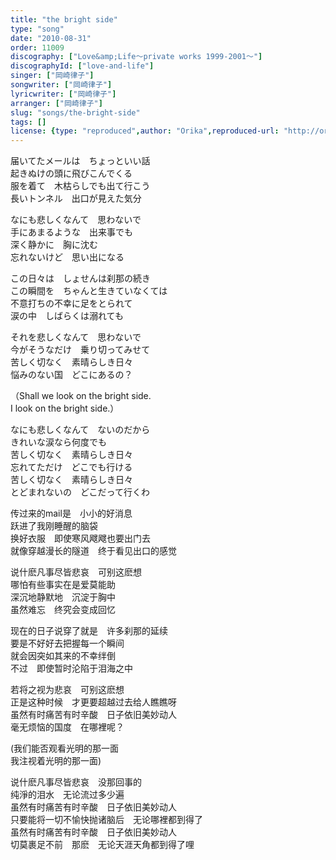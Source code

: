 ```yaml
---
title: "the bright side"
type: "song"
date: "2010-08-31"
order: 11009
discography: ["Love&amp;Life〜private works 1999-2001〜"]
discographyId: ["love-and-life"]
singer: ["岡崎律子"]
songwriter: ["岡崎律子"]
lyricwriter: ["岡崎律子"]
arranger: ["岡崎律子"]
slug: "songs/the-bright-side"
tags: []
license: {type: "reproduced",author: "Orika",reproduced-url: "http://orikamushi.myweb.hinet.net/",reproduced-website: "織歌蟲網站"}
---
```


届いてたメールは　ちょっといい話   
起きぬけの頭に飛びこんでくる   
服を着て　木枯らしでも出て行こう   
長いトンネル　出口が見えた気分   
  
なにも悲しくなんて　思わないで   
手にあまるような　出来事でも   
深く静かに　胸に沈む   
忘れないけど　思い出になる   
  
この日々は　しょせんは刹那の続き   
この瞬間を　ちゃんと生きていなくては   
不意打ちの不幸に足をとられて   
涙の中　しばらくは溺れても   
  
それを悲しくなんて　思わないで   
今がそうなだけ　乗り切ってみせて   
苦しく切なく　素晴らしき日々   
悩みのない国　どこにあるの？   
  
（Shall we look on the bright side.   
I look on the bright side.）   
  
なにも悲しくなんて　ないのだから   
きれいな涙なら何度でも   
苦しく切なく　素晴らしき日々   
忘れてただけ　どこでも行ける   
苦しく切なく　素晴らしき日々   
とどまれないの　どこだって行くわ  
  
  <!-- 翻译 -->

传过来的mail是　小小的好消息   
跃进了我刚睡醒的脑袋   
换好衣服　即使寒风飕飕也要出门去   
就像穿越漫长的隧道　终于看见出口的感觉   
  
说什麽凡事尽皆悲哀　可别这麽想   
哪怕有些事实在是爱莫能助   
深沉地静默地　沉淀于胸中   
虽然难忘　终究会变成回忆   
  
现在的日子说穿了就是　许多刹那的延续   
要是不好好去把握每一个瞬间   
就会因突如其来的不幸绊倒   
不过　即使暂时沦陷于泪海之中   
  
若将之视为悲哀　可别这麽想   
正是这种时候　才更要超越过去给人瞧瞧呀   
虽然有时痛苦有时辛酸　日子依旧美妙动人   
毫无烦恼的国度　在哪裡呢？   
  
(我们能否观看光明的那一面   
我注视着光明的那一面)   
  
说什麽凡事尽皆悲哀　没那回事的   
纯淨的泪水　无论流过多少遍   
虽然有时痛苦有时辛酸　日子依旧美妙动人   
只要能将一切不愉快抛诸脑后　无论哪裡都到得了   
虽然有时痛苦有时辛酸　日子依旧美妙动人   
切莫裹足不前　那麽　无论天涯天角都到得了哩
